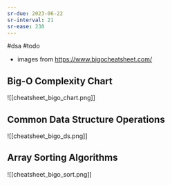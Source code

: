 ```yaml
---
sr-due: 2023-06-22
sr-interval: 21
sr-ease: 230
---
```


#dsa #todo


- images from https://www.bigocheatsheet.com/
## Big-O Complexity Chart
![[cheatsheet_bigo_chart.png]]


## Common Data Structure Operations

![[cheatsheet_bigo_ds.png]]

## Array Sorting Algorithms
![[cheatsheet_bigo_sort.png]]
